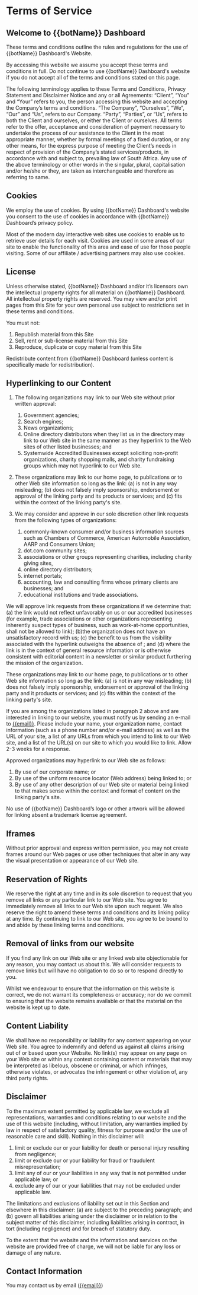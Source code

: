 # Terms of Service

## Welcome to {{botName}} Dashboard

These terms and conditions outline the rules and regulations for the use of {{botName}} Dashboard's Website.

By accessing this website we assume you accept these terms and conditions in full. Do not continue to use {{botName}} Dashboard's website if you do not accept all of the terms and conditions stated on this page.

The following terminology applies to these Terms and Conditions, Privacy Statement and Disclaimer Notice and any or all Agreements: “Client”, “You” and “Your” refers to you, the person accessing this website and accepting the Company’s terms and conditions. “The Company”, “Ourselves”, “We”, “Our” and “Us”, refers to our Company. “Party”, “Parties”, or “Us”, refers to both the Client and ourselves, or either the Client or ourselves. All terms refer to the offer, acceptance and consideration of payment necessary to undertake the process of our assistance to the Client in the most appropriate manner, whether by formal meetings of a fixed duration, or any other means, for the express purpose of meeting the Client’s needs in respect of provision of the Company’s stated services/products, in accordance with and subject to, prevailing law of South Africa. Any use of the above terminology or other words in the singular, plural, capitalisation and/or he/she or they, are taken as interchangeable and therefore as referring to same.

## Cookies

We employ the use of cookies. By using {{botName}} Dashboard's website you consent to the use of cookies in accordance with {{botName}} Dashboard’s privacy policy.

Most of the modern day interactive web sites use cookies to enable us to retrieve user details for each visit. Cookies are used in some areas of our site to enable the functionality of this area and ease of use for those people visiting. Some of our affiliate / advertising partners may also use cookies.

## License

Unless otherwise stated, {{botName}} Dashboard and/or it’s licensors own the intellectual property rights for all material on {{botName}} Dashboard. All intellectual property rights are reserved. You may view and/or print pages from this Site for your own personal use subject to restrictions set in these terms and conditions.

You must not:

1.  Republish material from this Site
2.  Sell, rent or sub-license material from this Site
3.  Reproduce, duplicate or copy material from this Site

Redistribute content from {{botName}} Dashboard (unless content is specifically made for redistribution).

## Hyperlinking to our Content

1.  The following organizations may link to our Web site without prior written approval:
    1.  Government agencies;
    2.  Search engines;
    3.  News organizations;
    4.  Online directory distributors when they list us in the directory may link to our Web site in the same manner as they hyperlink to the Web sites of other listed businesses; and
    5.  Systemwide Accredited Businesses except soliciting non-profit organizations, charity shopping malls, and charity fundraising groups which may not hyperlink to our Web site.

1.  These organizations may link to our home page, to publications or to other Web site information so long as the link: (a) is not in any way misleading; (b) does not falsely imply sponsorship, endorsement or approval of the linking party and its products or services; and (c) fits within the context of the linking party's site.
2.  We may consider and approve in our sole discretion other link requests from the following types of organizations:
    1.  commonly-known consumer and/or business information sources such as Chambers of Commerce, American Automobile Association, AARP and Consumers Union;
    2.  dot.com community sites;
    3.  associations or other groups representing charities, including charity giving sites,
    4.  online directory distributors;
    5.  internet portals;
    6.  accounting, law and consulting firms whose primary clients are businesses; and
    7.  educational institutions and trade associations.

We will approve link requests from these organizations if we determine that: (a) the link would not reflect unfavorably on us or our accredited businesses (for example, trade associations or other organizations representing inherently suspect types of business, such as work-at-home opportunities, shall not be allowed to link); (b)the organization does not have an unsatisfactory record with us; (c) the benefit to us from the visibility associated with the hyperlink outweighs the absence of ; and (d) where the link is in the context of general resource information or is otherwise consistent with editorial content in a newsletter or similar product furthering the mission of the organization.

These organizations may link to our home page, to publications or to other Web site information so long as the link: (a) is not in any way misleading; (b) does not falsely imply sponsorship, endorsement or approval of the linking party and it products or services; and (c) fits within the context of the linking party's site.

If you are among the organizations listed in paragraph 2 above and are interested in linking to our website, you must notify us by sending an e-mail to [{{email}}](mailto:{{email}}). Please include your name, your organization name, contact information (such as a phone number and/or e-mail address) as well as the URL of your site, a list of any URLs from which you intend to link to our Web site, and a list of the URL(s) on our site to which you would like to link. Allow 2-3 weeks for a response.

Approved organizations may hyperlink to our Web site as follows:

1.  By use of our corporate name; or
2.  By use of the uniform resource locator (Web address) being linked to; or
3.  By use of any other description of our Web site or material being linked to that makes sense within the context and format of content on the linking party's site.

No use of {{botName}} Dashboard’s logo or other artwork will be allowed for linking absent a trademark license agreement.

## Iframes

Without prior approval and express written permission, you may not create frames around our Web pages or use other techniques that alter in any way the visual presentation or appearance of our Web site.

## Reservation of Rights

We reserve the right at any time and in its sole discretion to request that you remove all links or any particular link to our Web site. You agree to immediately remove all links to our Web site upon such request. We also reserve the right to amend these terms and conditions and its linking policy at any time. By continuing to link to our Web site, you agree to be bound to and abide by these linking terms and conditions.

## Removal of links from our website

If you find any link on our Web site or any linked web site objectionable for any reason, you may contact us about this. We will consider requests to remove links but will have no obligation to do so or to respond directly to you.

Whilst we endeavour to ensure that the information on this website is correct, we do not warrant its completeness or accuracy; nor do we commit to ensuring that the website remains available or that the material on the website is kept up to date.

## Content Liability

We shall have no responsibility or liability for any content appearing on your Web site. You agree to indemnify and defend us against all claims arising out of or based upon your Website. No link(s) may appear on any page on your Web site or within any context containing content or materials that may be interpreted as libelous, obscene or criminal, or which infringes, otherwise violates, or advocates the infringement or other violation of, any third party rights.

## Disclaimer

To the maximum extent permitted by applicable law, we exclude all representations, warranties and conditions relating to our website and the use of this website (including, without limitation, any warranties implied by law in respect of satisfactory quality, fitness for purpose and/or the use of reasonable care and skill). Nothing in this disclaimer will:

1.  limit or exclude our or your liability for death or personal injury resulting from negligence;
2.  limit or exclude our or your liability for fraud or fraudulent misrepresentation;
3.  limit any of our or your liabilities in any way that is not permitted under applicable law; or
4.  exclude any of our or your liabilities that may not be excluded under applicable law.

The limitations and exclusions of liability set out in this Section and elsewhere in this disclaimer: (a) are subject to the preceding paragraph; and (b) govern all liabilities arising under the disclaimer or in relation to the subject matter of this disclaimer, including liabilities arising in contract, in tort (including negligence) and for breach of statutory duty.

To the extent that the website and the information and services on the website are provided free of charge, we will not be liable for any loss or damage of any nature.

## Contact Information

You may contact us by email ([{{email}}](mailto:{{email}}))